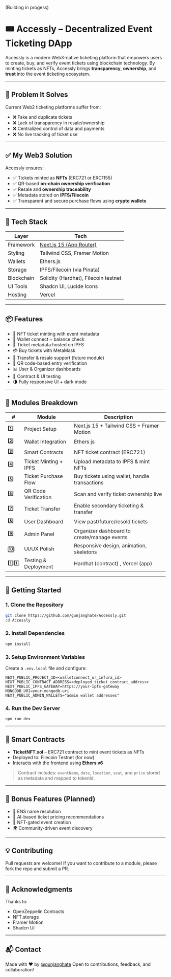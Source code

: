  (Building in progess)
# 🎟️ Accessly – Decentralized Event Ticketing DApp

Accessly is a modern Web3-native ticketing platform that empowers users to create, buy, and verify event tickets using blockchain technology. By minting tickets as NFTs, Accessly brings **transparency**, **ownership**, and **trust** into the event ticketing ecosystem.

---

## 🚨 Problem It Solves

Current Web2 ticketing platforms suffer from:
- ❌ Fake and duplicate tickets
- ❌ Lack of transparency in resale/ownership
- ❌ Centralized control of data and payments
- ❌ No live tracking of ticket use

---

## ✅ My Web3 Solution

Accessly ensures:
- ✅ Tickets minted as **NFTs** (ERC721 or ERC1155)
- ✅ QR-based **on-chain ownership verification**
- ✅ Resale and **ownership traceability**
- ✅ Metadata stored on **IPFS/Filecoin**
- ✅ Transparent and secure purchase flows using **crypto wallets**

---

## 🧱 Tech Stack

| Layer       | Tech                                    |
|------------|------------------------------------------|
| Framework  | [Next.js 15 (App Router)](https://nextjs.org) |
| Styling    | Tailwind CSS, Framer Motion              |
| Wallets    | Ethers.js            |
| Storage    | IPFS/Filecoin (via Pinata)          |
| Blockchain | Solidity (Hardhat), Filecoin testnet      |
| UI Tools   | Shadcn UI, Lucide Icons                  |
| Hosting    | Vercel                                   |

---

## 📦 Features

- 🎨 NFT ticket minting with event metadata
- 💼 Wallet connect + balance check
- 📄 Ticket metadata hosted on IPFS
- 💳 Buy tickets with MetaMask
- 🔄 Transfer & resale support (future module)
- 📲 QR code-based entry verification
- 📊 User & Organizer dashboards
- 🧪 Contract & UI testing
- 🌗 Fully responsive UI + dark mode

---

## 🧪 Modules Breakdown

| # | Module | Description |
|--|--------|-------------|
| 1️⃣ | Project Setup | Next.js 15 + Tailwind CSS + Framer Motion |
| 2️⃣ | Wallet Integration | Ethers js |
| 3️⃣ | Smart Contracts | NFT ticket contract (ERC721) |
| 4️⃣ | Ticket Minting + IPFS | Upload metadata to IPFS & mint NFTs |
| 5️⃣ | Ticket Purchase Flow | Buy tickets using wallet, handle transactions |
| 6️⃣ | QR Code Verification | Scan and verify ticket ownership live |
| 7️⃣ | Ticket Transfer | Enable secondary ticketing & transfer |
| 8️⃣ | User Dashboard | View past/future/resold tickets |
| 9️⃣ | Admin Panel | Organizer dashboard to create/manage events |
| 🔟 | UI/UX Polish | Responsive design, animation, skeletons |
| 1️⃣1️⃣ | Testing & Deployment | Hardhat (contract) , Vercel (app) |

---

## 🚀 Getting Started

### 1. Clone the Repository
```bash
git clone https://github.com/gunjanghate/Accessly.git
cd Accessly
````

### 2. Install Dependencies

```bash
npm install
```

### 3. Setup Environment Variables

Create a `.env.local` file and configure:

```
NEXT_PUBLIC_PROJECT_ID=<walletconnect_or_infura_id>
NEXT_PUBLIC_CONTRACT_ADDRESS=<deployed_ticket_contract_address>
NEXT_PUBLIC_IPFS_GATEWAY=https://your-ipfs-gateway
MONGODB_URI=your-mongodb-uri
NEXT_PUBLIC_ADMIN_WALLETS="admin wallet addresses"
```

### 4. Run the Dev Server

```bash
npm run dev
```

---

## 🔐 Smart Contracts

* **TicketNFT.sol** – ERC721 contract to mint event tickets as NFTs
* Deployed to: Filecoin Testnet (for now)
* Interacts with the frontend using **Ethers v6**

> Contract includes: `eventName`, `date`, `location`, `seat`, and `price` stored as metadata and mapped to tokenId.

---

## 🧠 Bonus Features (Planned)

* 🔗 ENS name resolution
* 🧠 AI-based ticket pricing recommendations
* 🎫 NFT-gated event creation
* 🌍 Community-driven event discovery

---

## 💡 Contributing

Pull requests are welcome! If you want to contribute to a module, please fork the repo and submit a PR.

---


## 🙌 Acknowledgments

Thanks to:

* OpenZeppelin Contracts
* NFT.storage
* Framer Motion
* Shadcn UI

---

## 📬 Contact

Made with ❤️ by [@gunjanghate](https://github.com/gunjanghate)
Open to contributions, feedback, and collaboration!

```

